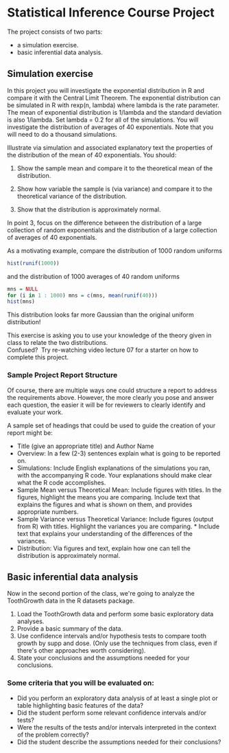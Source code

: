 # Statistical Inference Course Project



The project consists of two parts:
* a simulation exercise.
* basic inferential data analysis.

## Simulation exercise

In this project you will investigate the exponential distribution in R and compare it with the Central Limit Theorem. The exponential distribution can be simulated in R with rexp(n, lambda) where lambda is the rate parameter. The mean of exponential distribution is 1/lambda and the standard deviation is also 1/lambda. Set lambda = 0.2 for all of the simulations. You will investigate the distribution of averages of 40 exponentials. Note that you will need to do a thousand simulations.

Illustrate via simulation and associated explanatory text the properties of the distribution of the mean of 40 exponentials. You should:
1. Show the sample mean and compare it to the theoretical mean of the distribution.

2. Show how variable the sample is (via variance) and compare it to the theoretical variance of the distribution.

3. Show that the distribution is approximately normal.

In point 3, focus on the difference between the distribution of a large collection of random exponentials and the distribution of a large collection of averages of 40 exponentials.

As a motivating example, compare the distribution of 1000 random uniforms

```R
hist(runif(1000))
```

and the distribution of 1000 averages of 40 random uniforms  

```R
mns = NULL
for (i in 1 : 1000) mns = c(mns, mean(runif(40)))
hist(mns)
```

This distribution looks far more Gaussian than the original uniform distribution!  

This exercise is asking you to use your knowledge of the theory given in class to relate the two distributions.    
Confused?  Try re-watching video lecture 07 for a starter on how to complete this project.  

### Sample Project Report Structure

Of course, there are multiple ways one could structure a report to address the requirements above. However, the more clearly you pose and answer each question, the easier it will be for reviewers to clearly identify and evaluate your work.

A sample set of headings that could be used to guide the creation of your report might be:
* Title (give an appropriate title) and Author Name
* Overview: In a few (2-3) sentences explain what is going to be reported on.
* Simulations: Include English explanations of the simulations you ran, with the accompanying R code. Your explanations should make clear what the R code accomplishes.
* Sample Mean versus Theoretical Mean: Include figures with titles. In the figures, highlight the means you are comparing. Include text that explains the figures and what is shown on them, and provides appropriate numbers.
* Sample Variance versus Theoretical Variance: Include figures (output from R) with titles. Highlight the variances you are comparing. * Include text that explains your understanding of the differences of the variances.
* Distribution: Via figures and text, explain how one can tell the distribution is approximately normal.

## Basic inferential data analysis

Now in the second portion of the class, we're going to analyze the ToothGrowth data in the R datasets package.
1. Load the ToothGrowth data and perform some basic exploratory data analyses.
2. Provide a basic summary of the data.
3. Use confidence intervals and/or hypothesis tests to compare tooth growth by supp and dose. (Only use the techniques from class, even if there's other approaches worth considering).
4. State your conclusions and the assumptions needed for your conclusions.

### Some criteria that you will be evaluated on:
* Did you perform an exploratory data analysis of at least a single plot or table highlighting basic features of the data?
* Did the student perform some relevant confidence intervals and/or tests?
* Were the results of the tests and/or intervals interpreted in the context of the problem correctly?
* Did the student describe the assumptions needed for their conclusions?

